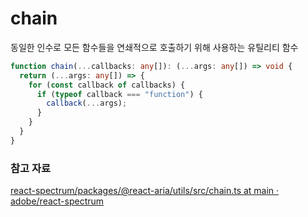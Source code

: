 # chain

동일한 인수로 모든 함수들을 연쇄적으로 호출하기 위해 사용하는 유틸리티 함수

```typescript
function chain(...callbacks: any[]): (...args: any[]) => void {
  return (...args: any[]) => {
    for (const callback of callbacks) {
      if (typeof callback === "function") {
        callback(...args);
      }
    }
  }
}
```

### 참고 자료

[react-spectrum/packages/@react-aria/utils/src/chain.ts at main · adobe/react-spectrum](https://github.com/adobe/react-spectrum/blob/main/packages/@react-aria/utils/src/chain.ts)
